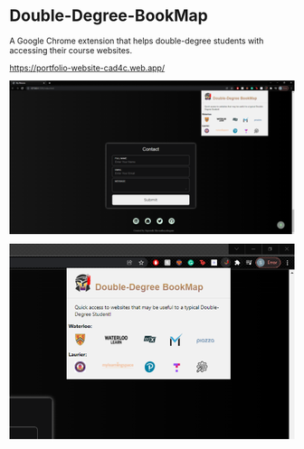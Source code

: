 # Double-Degree-BookMap
A Google Chrome extension that helps double-degree students with accessing their course websites.

https://portfolio-website-cad4c.web.app/

![Extension Image](.Images/Fullscreen.PNG)

![Zoomed Image](.Images/Zoomed.PNG)
